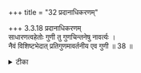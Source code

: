 +++
title = "32 प्रदानाधिकरणम्"

+++
3.3.18 प्रदानाधिकरणम्  
साधारणत्वहेतोः गुणी तु गुणचिन्तनेषु नावर्त्यः ।  
नैवं विशिष्टभेदात् प्रतिगुणमावर्तनीय एव गुणी ॥ 38 ॥

<details><summary>टीका</summary>

3.3.18 प्रदानाधिकरणम् The prima facie view is : in the छान्दोग्य meditation upon Brahman as associated with the quality of possessing true desires is enjoined. Then meditation upon the quality of true desires alone is prescribed. In the meditation on this attribute, the meditation on Brahman as qualified by the attribute need not be repeated. This contention is wrong. It is because Brahman is to be meditated on in Its essential nature first and then there is the repetition of the meditation with a view to realizing its auspicious attributes. Notes : 1. VIII. ii.6. 2. छान्द् Up., VIII.ii.6
</details>

